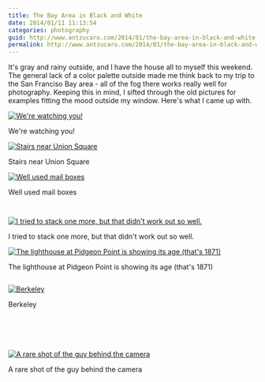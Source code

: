 ```yaml
---
title: The Bay Area in Black and White
date: 2014/01/11 11:13:54
categories: photography
guid: http://www.antzucaro.com/2014/01/the-bay-area-in-black-and-white
permalink: http://www.antzucaro.com/2014/01/the-bay-area-in-black-and-white
---
```

It's gray and rainy outside, and I have the house all to myself this weekend. The general lack of a color palette outside made me think back to my trip to the San Franciso Bay area - all of the fog there works really well for photography. Keeping this in mind, I sifted through the old pictures for examples fitting the mood outside my window. Here's what I came up with. 

<div class='wp-caption aligncenter'>
  <a href="http://media.antzucaro.com/uploads/2014/1/BayAreaInBW/l/SFDay1_008_l.jpg" title="We're watching you!">
    <img alt="We're watching you!" title="We're watching you!" src="http://media.antzucaro.com/uploads/2014/1/BayAreaInBW/m/SFDay1_008_m.jpg">
  </a>
    <p class='wp-caption-text'>We're watching you!</p>
</div>

<div class='wp-caption aligncenter'>
  <a href="http://media.antzucaro.com/uploads/2014/1/BayAreaInBW/l/SFDay1_020_l.jpg" title="Stairs near Union Square">
    <img alt="Stairs near Union Square" title="Stairs near Union Square" src="http://media.antzucaro.com/uploads/2014/1/BayAreaInBW/m/SFDay1_020_m.jpg">
  </a>
    <p class='wp-caption-text'>Stairs near Union Square</p>
</div>

<div class='wp-caption aligncenter'>
  <a href="http://media.antzucaro.com/uploads/2014/1/BayAreaInBW/l/SFDay1_060_l.jpg" title="Well used mail boxes">
    <img alt="Well used mail boxes" title="Well used mail boxes" src="http://media.antzucaro.com/uploads/2014/1/BayAreaInBW/m/SFDay1_060_m.jpg">
  </a>
    <p class='wp-caption-text'>Well used mail boxes</p>
</div>

<div class='wp-caption aligncenter'>
  <a href="http://media.antzucaro.com/uploads/2014/1/BayAreaInBW/l/SFDay1_061_l.jpg" title="">
    <img alt="" title="" src="http://media.antzucaro.com/uploads/2014/1/BayAreaInBW/m/SFDay1_061_m.jpg">
  </a>
    <p class='wp-caption-text'></p>
</div>

<div class='wp-caption aligncenter'>
  <a href="http://media.antzucaro.com/uploads/2014/1/BayAreaInBW/l/SFDay1_085_l.jpg" title="">
    <img alt="" title="" src="http://media.antzucaro.com/uploads/2014/1/BayAreaInBW/m/SFDay1_085_m.jpg">
  </a>
    <p class='wp-caption-text'></p>
</div>

<div class='wp-caption aligncenter'>
  <a href="http://media.antzucaro.com/uploads/2014/1/BayAreaInBW/l/SFDay2_173_l.jpg" title="I tried to stack one more, but that didn't work out so well.">
    <img alt="I tried to stack one more, but that didn't work out so well." title="I tried to stack one more, but that didn't work out so well." src="http://media.antzucaro.com/uploads/2014/1/BayAreaInBW/m/SFDay2_173_m.jpg">
  </a>
    <p class='wp-caption-text'>I tried to stack one more, but that didn't work out so well.</p>
</div>

<div class='wp-caption aligncenter'>
  <a href="http://media.antzucaro.com/uploads/2014/1/BayAreaInBW/l/SFDay2_231_l.jpg" title="The lighthouse at Pidgeon Point is showing its age (that's 1871)">
    <img alt="The lighthouse at Pidgeon Point is showing its age (that's 1871)" title="The lighthouse at Pidgeon Point is showing its age (that's 1871)" src="http://media.antzucaro.com/uploads/2014/1/BayAreaInBW/m/SFDay2_231_m.jpg">
  </a>
    <p class='wp-caption-text'>The lighthouse at Pidgeon Point is showing its age (that's 1871)</p>
</div>

<div class='wp-caption aligncenter'>
  <a href="http://media.antzucaro.com/uploads/2014/1/BayAreaInBW/l/SFDay3_011_l.jpg" title="">
    <img alt="" title="" src="http://media.antzucaro.com/uploads/2014/1/BayAreaInBW/m/SFDay3_011_m.jpg">
  </a>
    <p class='wp-caption-text'></p>
</div>

<div class='wp-caption aligncenter'>
  <a href="http://media.antzucaro.com/uploads/2014/1/BayAreaInBW/l/SFDay3_037_l.jpg" title="Berkeley">
    <img alt="Berkeley" title="Berkeley" src="http://media.antzucaro.com/uploads/2014/1/BayAreaInBW/m/SFDay3_037_m.jpg">
  </a>
    <p class='wp-caption-text'>Berkeley</p>
</div>

<div class='wp-caption aligncenter'>
  <a href="http://media.antzucaro.com/uploads/2014/1/BayAreaInBW/l/SFDay3_040_l.jpg" title="">
    <img alt="" title="" src="http://media.antzucaro.com/uploads/2014/1/BayAreaInBW/m/SFDay3_040_m.jpg">
  </a>
    <p class='wp-caption-text'></p>
</div>

<div class='wp-caption aligncenter'>
  <a href="http://media.antzucaro.com/uploads/2014/1/BayAreaInBW/l/SFDay3_042_l.jpg" title="">
    <img alt="" title="" src="http://media.antzucaro.com/uploads/2014/1/BayAreaInBW/m/SFDay3_042_m.jpg">
  </a>
    <p class='wp-caption-text'></p>
</div>

<div class='wp-caption aligncenter'>
  <a href="http://media.antzucaro.com/uploads/2014/1/BayAreaInBW/l/SFDay3_043_l.jpg" title="">
    <img alt="" title="" src="http://media.antzucaro.com/uploads/2014/1/BayAreaInBW/m/SFDay3_043_m.jpg">
  </a>
    <p class='wp-caption-text'></p>
</div>

<div class='wp-caption aligncenter'>
  <a href="http://media.antzucaro.com/uploads/2014/1/BayAreaInBW/l/SFDay4_101_l.jpg" title="">
    <img alt="" title="" src="http://media.antzucaro.com/uploads/2014/1/BayAreaInBW/m/SFDay4_101_m.jpg">
  </a>
    <p class='wp-caption-text'></p>
</div>

<div class='wp-caption aligncenter'>
  <a href="http://media.antzucaro.com/uploads/2014/1/BayAreaInBW/l/SFDay4_110_l.jpg" title="">
    <img alt="" title="" src="http://media.antzucaro.com/uploads/2014/1/BayAreaInBW/m/SFDay4_110_m.jpg">
  </a>
    <p class='wp-caption-text'></p>
</div>

<div class='wp-caption aligncenter'>
  <a href="http://media.antzucaro.com/uploads/2014/1/BayAreaInBW/l/SFDay4_145_l.jpg" title="A rare shot of the guy behind the camera">
    <img alt="A rare shot of the guy behind the camera" title="A rare shot of the guy behind the camera" src="http://media.antzucaro.com/uploads/2014/1/BayAreaInBW/m/SFDay4_145_m.jpg">
  </a>
    <p class='wp-caption-text'>A rare shot of the guy behind the camera</p>
</div>

<div class='wp-caption aligncenter'>
  <a href="http://media.antzucaro.com/uploads/2014/1/BayAreaInBW/l/SFDay4_262_l.jpg" title="">
    <img alt="" title="" src="http://media.antzucaro.com/uploads/2014/1/BayAreaInBW/m/SFDay4_262_m.jpg">
  </a>
    <p class='wp-caption-text'></p>
</div>

<div class='wp-caption aligncenter'>
  <a href="http://media.antzucaro.com/uploads/2014/1/BayAreaInBW/l/SFDay5_123_l.jpg" title="">
    <img alt="" title="" src="http://media.antzucaro.com/uploads/2014/1/BayAreaInBW/m/SFDay5_123_m.jpg">
  </a>
    <p class='wp-caption-text'></p>
</div>

<div class='wp-caption aligncenter'>
  <a href="http://media.antzucaro.com/uploads/2014/1/BayAreaInBW/l/SFDay5_131_l.jpg" title="">
    <img alt="" title="" src="http://media.antzucaro.com/uploads/2014/1/BayAreaInBW/m/SFDay5_131_m.jpg">
  </a>
    <p class='wp-caption-text'></p>
</div>

<div class='wp-caption aligncenter'>
  <a href="http://media.antzucaro.com/uploads/2014/1/BayAreaInBW/l/SFDay6_006_l.jpg" title="">
    <img alt="" title="" src="http://media.antzucaro.com/uploads/2014/1/BayAreaInBW/m/SFDay6_006_m.jpg">
  </a>
    <p class='wp-caption-text'></p>
</div>

